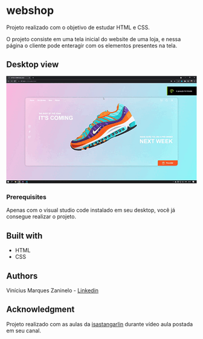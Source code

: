 # webshop
 Projeto realizado com o objetivo de estudar HTML e CSS.
 
 O projeto consiste em uma tela inicial do website de uma loja, e nessa página o cliente pode enteragir com os elementos presentes na tela.

## Desktop view

![enter image description here](https://github.com/viniciusmarquezaninelo/webshop/blob/main/assets/gif.gif?raw=true)

### Prerequisites
Apenas com o visual studio code instalado em seu desktop, você já consegue realizar o projeto.

## Built with 
- HTML
- CSS

## Authors 
Vinícius Marques Zaninelo - [Linkedin](https://www.linkedin.com/in/vin%C3%ADciuszaninelo/)

## Acknowledgment
Projeto realizado com as aulas da [isastangarlin](https://www.youtube.com/channel/UCRhKK6VrISnIWPJjYxBPKnA/featured) durante vídeo aula postada em seu canal.
